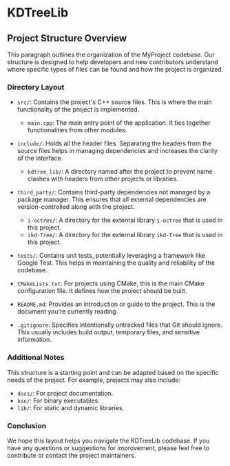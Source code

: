 # KDTreeLib

## Project Structure Overview

This paragraph outlines the organization of the MyProject codebase. Our structure is designed to help developers and new contributors understand where specific types of files can be found and how the project is organized.

### Directory Layout

- `src/`: Contains the project's C++ source files. This is where the main functionality of the project is implemented.

    - `main.cpp`: The main entry point of the application. It ties together functionalities from other modules.

- `include/`: Holds all the header files. Separating the headers from the source files helps in managing dependencies and increases the clarity of the interface.

    - `kdtree_lib/`: A directory named after the project to prevent name clashes with headers from other projects or libraries.

- `third_party/`: Contains third-party dependencies not managed by a package manager. This ensures that all external dependencies are version-controlled along with the project.

    - `i-octree/`: A directory for the external library `i-octree` that is used in this project.
    - `ikd-Tree/`: A directory for the external library `ikd-Tree` that is used in this project.

- `tests/`: Contains unit tests, potentially leveraging a framework like Google Test. This helps in maintaining the quality and reliability of the codebase.


- `CMakeLists.txt`: For projects using CMake, this is the main CMake configuration file. It defines how the project should be built.

- `README.md`: Provides an introduction or guide to the project. This is the document you're currently reading.

- `.gitignore`: Specifies intentionally untracked files that Git should ignore. This usually includes build output, temporary files, and sensitive information.

### Additional Notes

This structure is a starting point and can be adapted based on the specific needs of the project. For example, projects may also include:

- `docs/`: For project documentation.
- `bin/`: For binary executables.
- `lib/`: For static and dynamic libraries.

### Conclusion

We hope this layout helps you navigate the KDTreeLib codebase. If you have any questions or suggestions for improvement, please feel free to contribute or contact the project maintainers.
